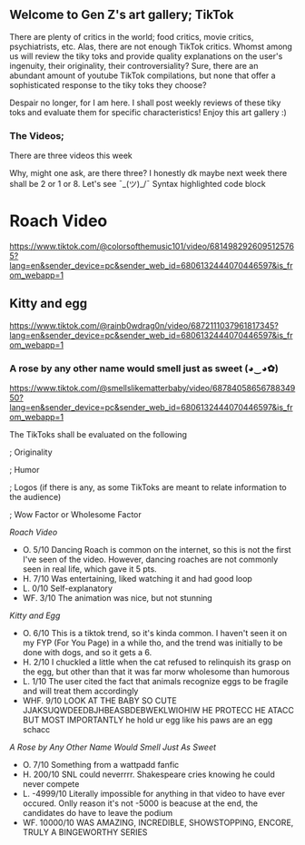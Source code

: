 ## Welcome to Gen Z's art gallery; TikTok

There are plenty of critics in the world; food critics, movie critics, psychiatrists, etc. Alas, there are not enough TikTok critics. Whomst among us will review the tiky toks and provide quality explanations on the user's ingenuity, their originality, their controversiality? Sure, there are an abundant amount of youtube TikTok compilations, but none that offer a sophisticated response to the tiky toks they choose? 

Despair no longer, for I am here. I shall post weekly reviews of these tiky toks and evaluate them for specific characteristics! Enjoy this art gallery :)
### The Videos;

There are three videos this week

Why, might one ask, are there three? I honestly dk maybe next week there shall be 2 or 1 or 8. Let's see ¯\_(ツ)_/¯
Syntax highlighted code block

# Roach Video
 https://www.tiktok.com/@colorsofthemusic101/video/6814982926095125765?lang=en&sender_device=pc&sender_web_id=6806132444070446597&is_from_webapp=1 
## Kitty and egg
https://www.tiktok.com/@rainb0wdrag0n/video/6872111037961817345?lang=en&sender_device=pc&sender_web_id=6806132444070446597&is_from_webapp=1
### A rose by any other name would smell just as sweet (◕‿◕✿)
https://www.tiktok.com/@smellslikematterbaby/video/6878405865678834950?lang=en&sender_device=pc&sender_web_id=6806132444070446597&is_from_webapp=1

The TikToks shall be evaluated on the following

; Originality

; Humor
 
; Logos (if there is any, as some TikToks are meant to relate information to the audience)

; Wow Factor or Wholesome Factor

<i> Roach Video </i> 

- O. 5/10 Dancing Roach is common on the internet, so this is not the first I've seen of the video. However, dancing roaches are not commonly seen in real life, which gave it 5 pts. 
- H. 7/10 Was entertaining, liked watching it and had good loop
- L. 0/10 Self-explanatory
- WF. 3/10 The animation was nice, but not stunning

<i> Kitty and Egg </i>

- O. 6/10 This is a tiktok trend, so it's kinda common. I haven't seen it on my FYP (For You Page) in a while tho, and the trend was initially to be done with dogs, and so it gets a 6.
- H. 2/10 I chuckled a little when the cat refused to relinquish its grasp on the egg, but other than that it was far morw wholesome than humorous
- L. 1/10 The user cited the fact that animals recognize eggs to be fragile and will treat them accordingly
- WHF. 9/10 LOOK AT THE BABY SO CUTE JJAKSUQWDEEDBJHBEASBDEBWEKLWIOHIW HE PROTECC HE ATACC BUT MOST IMPORTANTLY he hold ur egg like his paws are an egg schacc

<i> A Rose by Any Other Name Would Smell Just As Sweet </i>

- O. 7/10 Something from a wattpadd fanfic
- H. 200/10 SNL could neverrrr. Shakespeare cries knowing he could never compete
- L. -4999/10 Literally impossible for anything in that video to have ever occured. Onlly reason it's not -5000 is beacuse at the end, the candidates do have to leave the podium
- WF. 10000/10 WAS AMAZING, INCREDIBLE, SHOWSTOPPING, ENCORE, TRULY A BINGEWORTHY SERIES

